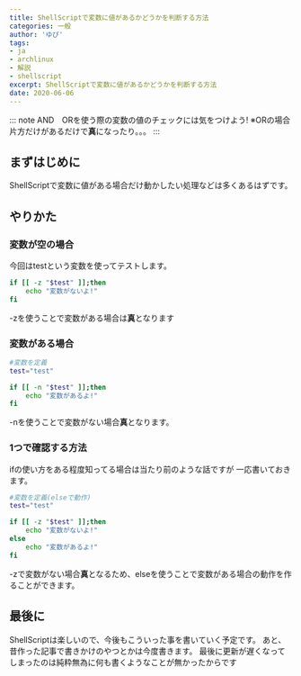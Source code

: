```yaml
---
title: ShellScriptで変数に値があるかどうかを判断する方法
categories: 一般
author: 'ゆぴ'
tags:
- ja
- archlinux
- 解説
- shellscript
excerpt: ShellScriptで変数に値があるかどうかを判断する方法
date: 2020-06-06
---
```


<!-- markdownlint-disable MD033 -->

<!-- more -->

::: note
AND　ORを使う際の変数の値のチェックには気をつけよう!
※ORの場合片方だけがあるだけで**真**になったり。。。
:::

<TOC />

## まずはじめに

ShellScriptで変数に値がある場合だけ動かしたい処理などは多くあるはずです。

## やりかた

### 変数が空の場合

今回はtestという変数を使ってテストします。

```bash
if [[ -z "$test" ]];then
    echo "変数がないよ!"
fi
```

-zを使うことで変数がある場合は**真**となります

### 変数がある場合

```bash
#変数を定義
test="test"

if [[ -n "$test" ]];then
    echo "変数があるよ!"
fi
```

-nを使うことで変数がない場合**真**となります。

### 1つで確認する方法

ifの使い方をある程度知ってる場合は当たり前のような話ですが
一応書いておきます。

```bash
#変数を定義(elseで動作)
test="test"

if [[ -z "$test" ]];then
    echo "変数がないよ!"
else
    echo "変数があるよ!"
fi
```

-zで変数がない場合**真**となるため、elseを使うことで変数がある場合の動作を作ることができます。

## 最後に

ShellScriptは楽しいので、今後もこういった事を書いていく予定です。
あと、昔作った記事で書きかけのやつとかは今度書きます。
最後に更新が遅くなってしまったのは純粋無為に何も書くようなことが無かったからです

